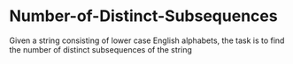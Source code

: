 # Number-of-Distinct-Subsequences
Given a string consisting of lower case English alphabets, the task is to find the number of distinct subsequences of the string
